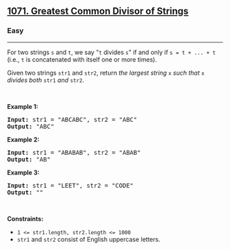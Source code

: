 <h2><a href="https://leetcode.com/problems/greatest-common-divisor-of-strings/">1071. Greatest Common Divisor of Strings</a></h2><h3>Easy</h3><hr><div style="user-select: auto;"><p style="user-select: auto;">For two strings <code style="user-select: auto;">s</code> and <code style="user-select: auto;">t</code>, we say "<code style="user-select: auto;">t</code> divides <code style="user-select: auto;">s</code>" if and only if <code style="user-select: auto;">s = t + ... + t</code> (i.e., <code style="user-select: auto;">t</code> is concatenated with itself one or more times).</p>

<p style="user-select: auto;">Given two strings <code style="user-select: auto;">str1</code> and <code style="user-select: auto;">str2</code>, return <em style="user-select: auto;">the largest string </em><code style="user-select: auto;">x</code><em style="user-select: auto;"> such that </em><code style="user-select: auto;">x</code><em style="user-select: auto;"> divides both </em><code style="user-select: auto;">str1</code><em style="user-select: auto;"> and </em><code style="user-select: auto;">str2</code>.</p>

<p style="user-select: auto;">&nbsp;</p>
<p style="user-select: auto;"><strong class="example" style="user-select: auto;">Example 1:</strong></p>

<pre style="user-select: auto;"><strong style="user-select: auto;">Input:</strong> str1 = "ABCABC", str2 = "ABC"
<strong style="user-select: auto;">Output:</strong> "ABC"
</pre>

<p style="user-select: auto;"><strong class="example" style="user-select: auto;">Example 2:</strong></p>

<pre style="user-select: auto;"><strong style="user-select: auto;">Input:</strong> str1 = "ABABAB", str2 = "ABAB"
<strong style="user-select: auto;">Output:</strong> "AB"
</pre>

<p style="user-select: auto;"><strong class="example" style="user-select: auto;">Example 3:</strong></p>

<pre style="user-select: auto;"><strong style="user-select: auto;">Input:</strong> str1 = "LEET", str2 = "CODE"
<strong style="user-select: auto;">Output:</strong> ""
</pre>

<p style="user-select: auto;">&nbsp;</p>
<p style="user-select: auto;"><strong style="user-select: auto;">Constraints:</strong></p>

<ul style="user-select: auto;">
	<li style="user-select: auto;"><code style="user-select: auto;">1 &lt;= str1.length, str2.length &lt;= 1000</code></li>
	<li style="user-select: auto;"><code style="user-select: auto;">str1</code> and <code style="user-select: auto;">str2</code> consist of English uppercase letters.</li>
</ul>
</div>